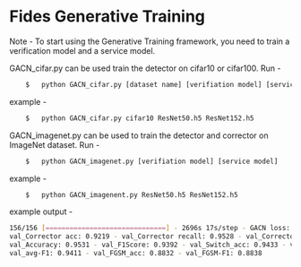 # Fides Generative Training

Note - To start using the Generative Training framework, you need to train a verification model and a service model. 

GACN_cifar.py can be used train the detector on cifar10 or cifar100. Run - 
```bash
	$   python GACN_cifar.py [dataset name] [verifiation model] [service model]
```
example - 
```bash
	$   python GACN_cifar.py cifar10 ResNet50.h5 ResNet152.h5
```

GACN_imagenet.py can be used to train the detector and corrector on ImageNet dataset. Run - 
```bash
	$   python GACN_imagenet.py [verifiation model] [service model]
```
example - 
```bash
	$   python GACN_imagenent.py ResNet50.h5 ResNet152.h5
```

example output - 
```bash
156/156 [==============================] - 2696s 17s/step - GACN loss: 7.0034 - Det loss: 0.9591 - Det Acc: 0.8152 - Corrector Loss: 0.2885 - 
val_Corrector acc: 0.9219 - val_Corrector recall: 0.9528 - val_Corrector Prec: 0.9528 - val_Corrector-F1: 0.9528 - 
val_Accuracy: 0.9531 - val_F1Score: 0.9392 - val_Switch_acc: 0.9433 - val_Switch_F1: 0.9400 - val_Avg_acc: 0.9444 - 
val_avg-F1: 0.9411 - val_FGSM_acc: 0.8832 - val_FGSM-F1: 0.8838
```
